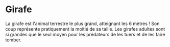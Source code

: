 # Girafe

La girafe est l'animal terrestre le plus grand, atteignant les 6 mètres ! Son
coup représente pratiquement la moitié de sa taille. Les girafes adultes sont si
grandes que le seul moyen pour les prédateurs de les tuers et de les faire
tomber.
